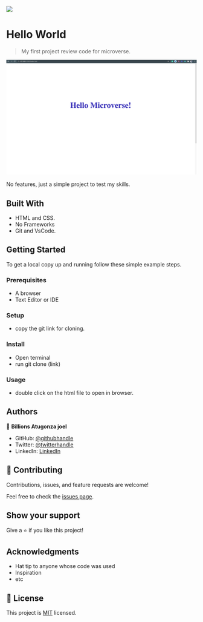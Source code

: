![](https://img.shields.io/badge/Microverse-blueviolet)

# Hello World

> My first project review code for microverse.

![screenshot](./app_screenshot.png)

No features, just a simple project to test my skills.

## Built With

- HTML and CSS.
- No Frameworks
- Git and VsCode.

## Getting Started

To get a local copy up and running follow these simple example steps.

### Prerequisites
- A browser
- Text Editor or IDE

### Setup
 - copy the git link for cloning.

### Install
 - Open terminal
 - run git clone (link)

### Usage
- double click on the html file to open in browser.




## Authors

👤 **Billions Atugonza joel**

- GitHub: [@githubhandle](https://github.com/billionsjoel)
- Twitter: [@twitterhandle](https://twitter.com/BillionsJoel)
- LinkedIn: [LinkedIn](https://www.linkedin.com/in/billionsjoel/)


## 🤝 Contributing

Contributions, issues, and feature requests are welcome!

Feel free to check the [issues page](../../issues/).

## Show your support

Give a ⭐️ if you like this project!

## Acknowledgments

- Hat tip to anyone whose code was used
- Inspiration
- etc

## 📝 License

This project is [MIT](./MIT.md) licensed.
